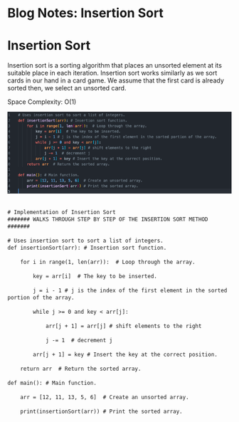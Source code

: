 # Blog Notes: Insertion Sort

# Insertion Sort

Insertion sort is a sorting algorithm that places an unsorted element at its suitable place in each iteration. Insertion sort works similarly as we sort cards in our hand in a card game. We assume that the first card is already sorted then, we select an unsorted card.

Space Complexity: O(1)

![psuedo](sorting/insertion/SHOT.png)


```

# Implementation of Insertion Sort
####### WALKS THROUGH STEP BY STEP OF THE INSERTION SORT METHOD #######

# Uses insertion sort to sort a list of integers.
def insertionSort(arr): # Insertion sort function.

    for i in range(1, len(arr)):  # Loop through the array.

        key = arr[i]  # The key to be inserted.

        j = i - 1 # j is the index of the first element in the sorted portion of the array.

        while j >= 0 and key < arr[j]:

            arr[j + 1] = arr[j] # shift elements to the right

            j -= 1  # decrement j

        arr[j + 1] = key # Insert the key at the correct position.

    return arr  # Return the sorted array.

def main(): # Main function.

    arr = [12, 11, 13, 5, 6]  # Create an unsorted array.

    print(insertionSort(arr)) # Print the sorted array.

```
